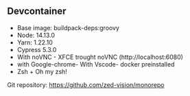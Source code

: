 ## Devcontainer

- Base image: buildpack-deps:groovy
- Node: 14.13.0
- Yarn: 1.22.10
- Cypress 5.3.0
- With noVNC - XFCE trought noVNC (http://localhost:6080)
- with Google-chrome- With Vscode- docker preinstalled
- Zsh + Oh my zsh!

Git repository: https://github.com/zed-vision/monorepo
